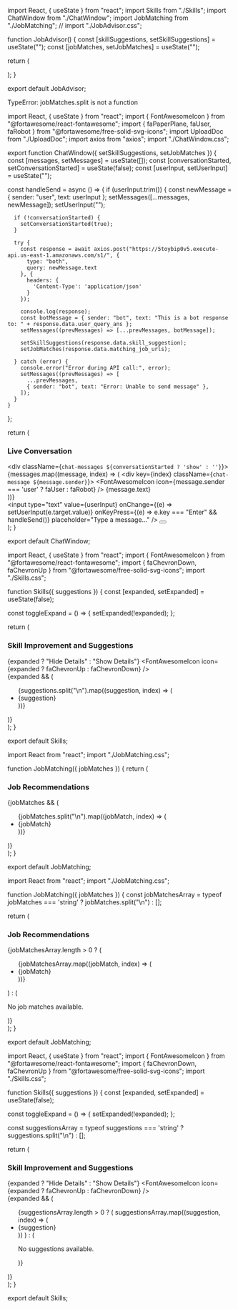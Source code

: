 import React, { useState } from "react";
import Skills from "./Skills";
import ChatWindow from "./ChatWindow";
import JobMatching from "./JobMatching";
// import "./JobAdvisor.css";

function JobAdvisor() {
  const [skillSuggestions, setSkillSuggestions] = useState("");
  const [jobMatches, setJobMatches] = useState("");

  return (
    <div className="job-advisor">
      <ChatWindow setSkillSuggestions={setSkillSuggestions} setJobMatches={setJobMatches} />
      <Skills suggestions={skillSuggestions} />
      <JobMatching jobMatches={jobMatches} />
    </div>
  );
}

export default JobAdvisor;




TypeError: jobMatches.split is not a function




import React, { useState } from "react";
import { FontAwesomeIcon } from "@fortawesome/react-fontawesome";
import { faPaperPlane, faUser, faRobot } from "@fortawesome/free-solid-svg-icons";
import UploadDoc from "./UploadDoc";
import axios from "axios";
import "./ChatWindow.css";

export function ChatWindow({ setSkillSuggestions, setJobMatches }) {
  const [messages, setMessages] = useState([]);
  const [conversationStarted, setConversationStarted] = useState(false);
  const [userInput, setUserInput] = useState("");

  const handleSend = async () => {
    if (userInput.trim()) {
      const newMessage = { sender: "user", text: userInput };
      setMessages([...messages, newMessage]);
      setUserInput("");

      if (!conversationStarted) {
        setConversationStarted(true);
      }

      try {
        const response = await axios.post("https://5toybip0v5.execute-api.us-east-1.amazonaws.com/s1/", {
          type: "both",
          query: newMessage.text
        }, {
          headers: {
            'Content-Type': 'application/json'
          }
        });

        console.log(response);
        const botMessage = { sender: "bot", text: "This is a bot response to: " + response.data.user_query_ans };
        setMessages((prevMessages) => [...prevMessages, botMessage]);

        setSkillSuggestions(response.data.skill_suggestion);
        setJobMatches(response.data.matching_job_urls);

      } catch (error) {
        console.error("Error during API call:", error);
        setMessages((prevMessages) => [
          ...prevMessages,
          { sender: "bot", text: "Error: Unable to send message" },
        ]);
      }
    }
  };

  return (
    <div className="chat-window">
      <div className="chat-content">
        <h3>Live Conversation</h3>
        <div className={`chat-messages ${conversationStarted ? 'show' : ''}`}>
          {messages.map((message, index) => (
            <div key={index} className={`chat-message ${message.sender}`}>
              <FontAwesomeIcon icon={message.sender === 'user' ? faUser : faRobot} />
              {message.text}
            </div>
          ))}
        </div>
        <div className="chat-input">
          <input
            type="text"
            value={userInput}
            onChange={(e) => setUserInput(e.target.value)}
            onKeyPress={(e) => e.key === "Enter" && handleSend()}
            placeholder="Type a message..."
          />
          <button onClick={handleSend}>
            <FontAwesomeIcon icon={faPaperPlane} />
          </button>
        </div>
      </div>
      <UploadDoc />
    </div>
  );
}

export default ChatWindow;







import React, { useState } from "react";
import { FontAwesomeIcon } from "@fortawesome/react-fontawesome";
import { faChevronDown, faChevronUp } from "@fortawesome/free-solid-svg-icons";
import "./Skills.css";

function Skills({ suggestions }) {
  const [expanded, setExpanded] = useState(false);

  const toggleExpand = () => {
    setExpanded(!expanded);
  };

  return (
    <div className="uploading-section">
      <h3>Skill Improvement and Suggestions</h3>
      <div className="toggle-button" onClick={toggleExpand}>
        <span>{expanded ? "Hide Details" : "Show Details"}</span>
        <FontAwesomeIcon icon={expanded ? faChevronUp : faChevronDown} />
      </div>
      {expanded && (
        <div className="content">
          <ul>
            {suggestions.split("\n").map((suggestion, index) => (
              <li key={index}>{suggestion}</li>
            ))}
          </ul>
        </div>
      )}
    </div>
  );
}

export default Skills;







import React from "react";
import "./JobMatching.css";

function JobMatching({ jobMatches }) {
  return (
    <div className="preview">
      <h3>Job Recommendations</h3>
      {jobMatches && (
        <ul>
          {jobMatches.split("\n").map((jobMatch, index) => (
            <li key={index}>{jobMatch}</li>
          ))}
        </ul>
      )}
    </div>
  );
}

export default JobMatching;










import React from "react";
import "./JobMatching.css";

function JobMatching({ jobMatches }) {
  const jobMatchesArray = typeof jobMatches === 'string' ? jobMatches.split("\n") : [];

  return (
    <div className="preview">
      <h3>Job Recommendations</h3>
      {jobMatchesArray.length > 0 ? (
        <ul>
          {jobMatchesArray.map((jobMatch, index) => (
            <li key={index}>{jobMatch}</li>
          ))}
        </ul>
      ) : (
        <p>No job matches available.</p>
      )}
    </div>
  );
}

export default JobMatching;






import React, { useState } from "react";
import { FontAwesomeIcon } from "@fortawesome/react-fontawesome";
import { faChevronDown, faChevronUp } from "@fortawesome/free-solid-svg-icons";
import "./Skills.css";

function Skills({ suggestions }) {
  const [expanded, setExpanded] = useState(false);

  const toggleExpand = () => {
    setExpanded(!expanded);
  };

  const suggestionsArray = typeof suggestions === 'string' ? suggestions.split("\n") : [];

  return (
    <div className="uploading-section">
      <h3>Skill Improvement and Suggestions</h3>
      <div className="toggle-button" onClick={toggleExpand}>
        <span>{expanded ? "Hide Details" : "Show Details"}</span>
        <FontAwesomeIcon icon={expanded ? faChevronUp : faChevronDown} />
      </div>
      {expanded && (
        <div className="content">
          <ul>
            {suggestionsArray.length > 0 ? (
              suggestionsArray.map((suggestion, index) => (
                <li key={index}>{suggestion}</li>
              ))
            ) : (
              <p>No suggestions available.</p>
            )}
          </ul>
        </div>
      )}
    </div>
  );
}

export default Skills;
